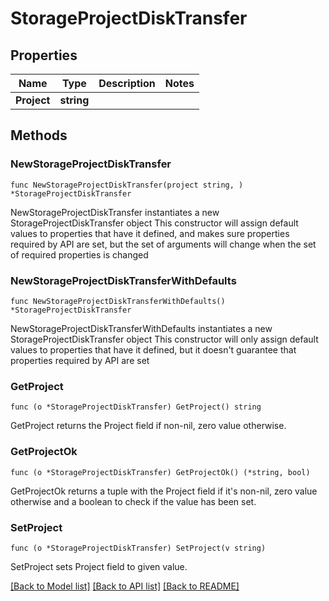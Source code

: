 # StorageProjectDiskTransfer

## Properties

Name | Type | Description | Notes
------------ | ------------- | ------------- | -------------
**Project** | **string** |  | 

## Methods

### NewStorageProjectDiskTransfer

`func NewStorageProjectDiskTransfer(project string, ) *StorageProjectDiskTransfer`

NewStorageProjectDiskTransfer instantiates a new StorageProjectDiskTransfer object
This constructor will assign default values to properties that have it defined,
and makes sure properties required by API are set, but the set of arguments
will change when the set of required properties is changed

### NewStorageProjectDiskTransferWithDefaults

`func NewStorageProjectDiskTransferWithDefaults() *StorageProjectDiskTransfer`

NewStorageProjectDiskTransferWithDefaults instantiates a new StorageProjectDiskTransfer object
This constructor will only assign default values to properties that have it defined,
but it doesn't guarantee that properties required by API are set

### GetProject

`func (o *StorageProjectDiskTransfer) GetProject() string`

GetProject returns the Project field if non-nil, zero value otherwise.

### GetProjectOk

`func (o *StorageProjectDiskTransfer) GetProjectOk() (*string, bool)`

GetProjectOk returns a tuple with the Project field if it's non-nil, zero value otherwise
and a boolean to check if the value has been set.

### SetProject

`func (o *StorageProjectDiskTransfer) SetProject(v string)`

SetProject sets Project field to given value.



[[Back to Model list]](../README.md#documentation-for-models) [[Back to API list]](../README.md#documentation-for-api-endpoints) [[Back to README]](../README.md)


